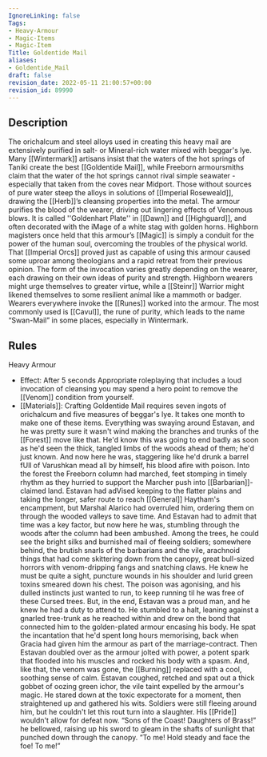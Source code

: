 ```yaml
---
IgnoreLinking: false
Tags:
- Heavy-Armour
- Magic-Items
- Magic-Item
Title: Goldentide Mail
aliases:
- Goldentide_Mail
draft: false
revision_date: 2022-05-11 21:00:57+00:00
revision_id: 89990
---
```


## Description
The orichalcum and steel alloys used in creating this heavy mail are extensively purified in salt- or Mineral-rich water mixed with beggar's lye. Many [[Wintermark]] artisans insist that the waters of the hot springs of Taniki create the best [[Goldentide Mail]], while Freeborn armoursmiths claim that the water of the hot springs cannot rival simple seawater - especially that taken from the coves near Midport. Those without sources of pure water steep the alloys in solutions of [[Imperial Roseweald]], drawing the [[Herb]]’s cleansing properties into the metal. 
The armour purifies the blood of the wearer, driving out lingering effects of Venomous blows. It is called ''Goldenhart Plate'' in [[Dawn]] and [[Highguard]], and often decorated with the iMage of a white stag with golden horns. Highborn magisters once held that this armour’s [[Magic]] is simply a conduit for the power of the human soul, overcoming the troubles of the physical world. That [[Imperial Orcs]] proved just as capable of using this armour caused some uproar among theologians and a rapid retreat from their previous opinion. 
The form of the invocation varies greatly depending on the wearer, each drawing on their own ideas of purity and strength. Highborn wearers might urge themselves to greater virtue, while a [[Steinr]] Warrior might likened themselves to some resilient animal like a mammoth or badger. Wearers everywhere invoke the [[Runes]] worked into the armour. The most commonly used is [[Cavul]], the rune of purity, which leads to the name “Swan-Mail” in some places, especially in Wintermark.
## Rules
Heavy Armour
* Effect: After 5 seconds Appropriate roleplaying that includes a loud invocation of cleansing you may spend a hero point to remove the [[Venom]] condition from yourself.
* [[Materials]]: Crafting Goldentide Mail requires seven ingots of orichalcum and five measures of beggar's lye. It takes one month to make one of these items.
Everything was swaying around Estavan, and he was pretty sure it wasn't wind making the branches and trunks of the [[Forest]] move like that. He'd know this was going to end badly as soon as he'd seen the thick, tangled limbs of the woods ahead of them; he'd just known. And now here he was, staggering like he'd drunk a barrel fUll of Varushkan mead all by himself, his blood afire with poison.
Into the forest the Freeborn column had marched, feet stomping in timely rhythm as they hurried to support the Marcher push into [[Barbarian]]-claimed land. Estavan had adVised keeping to the flatter plains and taking the longer, safer route to reach [[General]] Haytham's encampment, but Marshal Alarico had overruled him, ordering them on through the wooded valleys to save time.
And Estavan had to admit that time was a key factor, but now here he was, stumbling through the woods after the column had been ambushed. Among the trees, he could see the bright silks and burnished mail of fleeing soldiers; somewhere behind, the brutish snarls of the barbarians and the vile, arachnoid things that had come skittering down from the canopy, great bull-sized horrors with venom-dripping fangs and snatching claws.
He knew he must be quite a sight, puncture wounds in his shoulder and lurid green toxins smeared down his chest. The poison was agonising, and his dulled instincts just wanted to run, to keep running til he was free of these Cursed trees.
But, in the end, Estavan was a proud man, and he knew he had a duty to attend to.
He stumbled to a halt, leaning against a gnarled tree-trunk as he reached within and drew on the bond that connected him to the golden-plated armour encasing his body. He spat the incantation that he'd spent long hours memorising, back when Gracia had given him the armour as part of the marriage-contract. Then Estavan doubled over as the armour jolted with power, a potent spark that flooded into his muscles and rocked his body with a spasm.
And, like that, the venom was gone, the [[Burning]] replaced with a cool, soothing sense of calm. Estavan coughed, retched and spat out a thick gobbet of oozing green ichor, the vile taint expelled by the armour's magic.
He stared down at the toxic expectorate for a moment, then straightened up and gathered his wits. Soldiers were still fleeing around him, but he couldn't let this rout turn into a slaughter. His [[Pride]] wouldn't allow for defeat now.
“Sons of the Coast! Daughters of Brass!” he bellowed, raising up his sword to gleam in the shafts of sunlight that punched down through the canopy. “To me! Hold steady and face the foe! To me!”